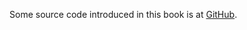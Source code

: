 

Some source code introduced in this book is at
[GitHub](https://github.com/zkoss/zkbooks/tree/master/componentreference).


